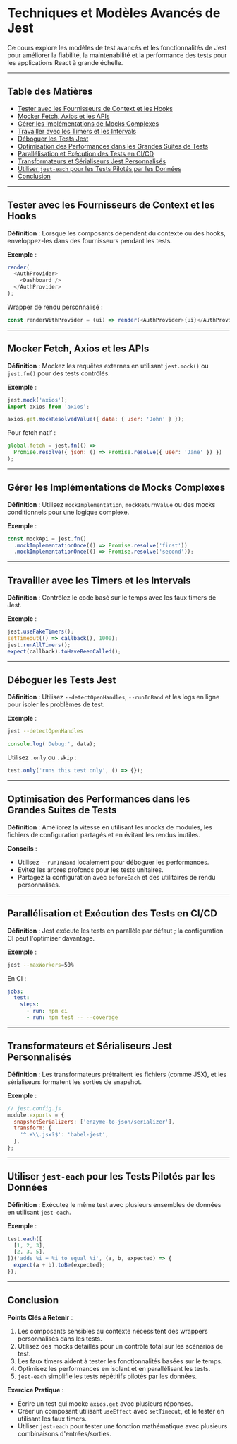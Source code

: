 
# Techniques et Modèles Avancés de Jest

Ce cours explore les modèles de test avancés et les fonctionnalités de Jest pour améliorer la fiabilité, la maintenabilité et la performance des tests pour les applications React à grande échelle.

---

## Table des Matières

- [Tester avec les Fournisseurs de Context et les Hooks](#tester-avec-les-fournisseurs-de-context-et-les-hooks)
- [Mocker Fetch, Axios et les APIs](#mocker-fetch-axios-et-les-apis)
- [Gérer les Implémentations de Mocks Complexes](#gerer-les-implementations-de-mocks-complexes)
- [Travailler avec les Timers et les Intervals](#travailler-avec-les-timers-et-les-intervals)
- [Déboguer les Tests Jest](#debugger-les-tests-jest)
- [Optimisation des Performances dans les Grandes Suites de Tests](#optimisation-des-performances-dans-les-grandes-suites-de-tests)
- [Parallélisation et Exécution des Tests en CI/CD](#parallelisation-et-execution-des-tests-en-cicd)
- [Transformateurs et Sérialiseurs Jest Personnalisés](#transformateurs-et-serialiseurs-jest-personnalises)
- [Utiliser `jest-each` pour les Tests Pilotés par les Données](#utiliser-jest-each-pour-les-tests-pilotes-par-les-donnees)
- [Conclusion](#conclusion)

---

## Tester avec les Fournisseurs de Context et les Hooks

**Définition** : Lorsque les composants dépendent du contexte ou des hooks, enveloppez-les dans des fournisseurs pendant les tests.

**Exemple** :
```js
render(
  <AuthProvider>
    <Dashboard />
  </AuthProvider>
);
```

Wrapper de rendu personnalisé :
```js
const renderWithProvider = (ui) => render(<AuthProvider>{ui}</AuthProvider>);
```

---

## Mocker Fetch, Axios et les APIs

**Définition** : Mockez les requêtes externes en utilisant `jest.mock()` ou `jest.fn()` pour des tests contrôlés.

**Exemple** :
```js
jest.mock('axios');
import axios from 'axios';

axios.get.mockResolvedValue({ data: { user: 'John' } });
```

Pour fetch natif :
```js
global.fetch = jest.fn(() =>
  Promise.resolve({ json: () => Promise.resolve({ user: 'Jane' }) })
);
```

---

## Gérer les Implémentations de Mocks Complexes

**Définition** : Utilisez `mockImplementation`, `mockReturnValue` ou des mocks conditionnels pour une logique complexe.

**Exemple** :
```js
const mockApi = jest.fn()
  .mockImplementationOnce(() => Promise.resolve('first'))
  .mockImplementationOnce(() => Promise.resolve('second'));
```

---

## Travailler avec les Timers et les Intervals

**Définition** : Contrôlez le code basé sur le temps avec les faux timers de Jest.

**Exemple** :
```js
jest.useFakeTimers();
setTimeout(() => callback(), 1000);
jest.runAllTimers();
expect(callback).toHaveBeenCalled();
```

---

## Déboguer les Tests Jest

**Définition** : Utilisez `--detectOpenHandles`, `--runInBand` et les logs en ligne pour isoler les problèmes de test.

**Exemple** :
```bash
jest --detectOpenHandles
```
```js
console.log('Debug:', data);
```

Utilisez `.only` ou `.skip` :
```js
test.only('runs this test only', () => {});
```

---

## Optimisation des Performances dans les Grandes Suites de Tests

**Définition** : Améliorez la vitesse en utilisant les mocks de modules, les fichiers de configuration partagés et en évitant les rendus inutiles.

**Conseils** :
- Utilisez `--runInBand` localement pour déboguer les performances.
- Évitez les arbres profonds pour les tests unitaires.
- Partagez la configuration avec `beforeEach` et des utilitaires de rendu personnalisés.

---

## Parallélisation et Exécution des Tests en CI/CD

**Définition** : Jest exécute les tests en parallèle par défaut ; la configuration CI peut l'optimiser davantage.

**Exemple** :
```bash
jest --maxWorkers=50%
```

En CI :
```yaml
jobs:
  test:
    steps:
      - run: npm ci
      - run: npm test -- --coverage
```

---

## Transformateurs et Sérialiseurs Jest Personnalisés

**Définition** : Les transformateurs prétraitent les fichiers (comme JSX), et les sérialiseurs formatent les sorties de snapshot.

**Exemple** :
```js
// jest.config.js
module.exports = {
  snapshotSerializers: ['enzyme-to-json/serializer'],
  transform: {
    '^.+\\.jsx?$': 'babel-jest',
  },
};
```

---

## Utiliser `jest-each` pour les Tests Pilotés par les Données

**Définition** : Exécutez le même test avec plusieurs ensembles de données en utilisant `jest-each`.

**Exemple** :
```js
test.each([
  [1, 2, 3],
  [2, 3, 5],
])('adds %i + %i to equal %i', (a, b, expected) => {
  expect(a + b).toBe(expected);
});
```

---

## Conclusion

**Points Clés à Retenir** :
1. Les composants sensibles au contexte nécessitent des wrappers personnalisés dans les tests.
2. Utilisez des mocks détaillés pour un contrôle total sur les scénarios de test.
3. Les faux timers aident à tester les fonctionnalités basées sur le temps.
4. Optimisez les performances en isolant et en parallélisant les tests.
5. `jest-each` simplifie les tests répétitifs pilotés par les données.

**Exercice Pratique** :
- Écrire un test qui mocke `axios.get` avec plusieurs réponses.
- Créer un composant utilisant `useEffect` avec `setTimeout`, et le tester en utilisant les faux timers.
- Utiliser `jest-each` pour tester une fonction mathématique avec plusieurs combinaisons d'entrées/sorties.
